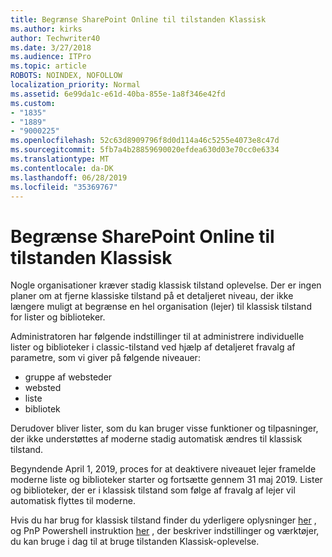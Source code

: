 ```yaml
---
title: Begrænse SharePoint Online til tilstanden Klassisk
ms.author: kirks
author: Techwriter40
ms.date: 3/27/2018
ms.audience: ITPro
ms.topic: article
ROBOTS: NOINDEX, NOFOLLOW
localization_priority: Normal
ms.assetid: 6e99da1c-e61d-40ba-855e-1a8f346e42fd
ms.custom:
- "1835"
- "1889"
- "9000225"
ms.openlocfilehash: 52c63d8909796f8d0d114a46c5255e4073e8c47d
ms.sourcegitcommit: 5fb7a4b28859690020efdea630d03e70cc0e6334
ms.translationtype: MT
ms.contentlocale: da-DK
ms.lasthandoff: 06/28/2019
ms.locfileid: "35369767"
---
```

# <a name="restrict-sharepoint-online-to-classic-mode"></a>Begrænse SharePoint Online til tilstanden Klassisk

Nogle organisationer kræver stadig klassisk tilstand oplevelse. Der er ingen planer om at fjerne klassiske tilstand på et detaljeret niveau, der ikke længere muligt at begrænse en hel organisation (lejer) til klassisk tilstand for lister og biblioteker.

Administratoren har følgende indstillinger til at administrere individuelle lister og biblioteker i classic-tilstand ved hjælp af detaljeret fravalg af parametre, som vi giver på følgende niveauer:

- gruppe af websteder
- websted
- liste
- bibliotek

Derudover bliver lister, som du kan bruger visse funktioner og tilpasninger, der ikke understøttes af moderne stadig automatisk ændres til klassisk tilstand.

Begyndende April 1, 2019, proces for at deaktivere niveauet lejer framelde moderne liste og biblioteker starter og fortsætte gennem 31 maj 2019.  Lister og biblioteker, der er i klassisk tilstand som følge af fravalg af lejer vil automatisk flyttes til moderne.

Hvis du har brug for klassisk tilstand finder du yderligere oplysninger [her](https://techcommunity.microsoft.com/t5/Microsoft-SharePoint-Blog/Delivering-SharePoint-modern-experiences/ba-p/315023) , og PnP Powershell instruktion [her](https://docs.microsoft.com/sharepoint/dev/transform/modernize-userinterface-lists-and-libraries-optout) , der beskriver indstillinger og værktøjer, du kan bruge i dag til at bruge tilstanden Klassisk-oplevelse.
